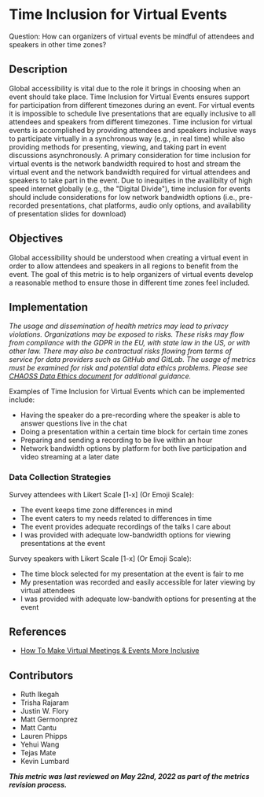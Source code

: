 # Time Inclusion for Virtual Events

Question: How can organizers of virtual events be mindful of attendees and speakers in other time zones?

## Description

Global accessibility is vital due to the role it brings in choosing when an event should take place. Time Inclusion for Virtual Events ensures support for participation from different timezones during an event. For virtual events it is impossible to schedule live presentations that are equally inclusive to all attendees and speakers from different timezones. Time inclusion for virtual events is accomplished by providing attendees and speakers inclusive ways to participate virtually in a synchronous way (e.g., in real time) while also providing methods for presenting, viewing, and taking part in event discussions asynchronously. A primary consideration for time inclusion for virtual events is the network bandwidth required to host and stream the virtual event and the network bandwidth required for virtual attendees and speakers to take part in the event. Due to inequities in the availibilty of high speed internet globally (e.g., the "Digital Divide"), time inclusion for events should include considerations for low network bandwidth options (i.e., pre-recorded presentations, chat platforms, audio only options, and availability of presentation slides for download) 

## Objectives
 Global accessibility should be understood when creating a virtual event in order to allow attendees and speakers in all regions to benefit from the event. The goal of this metric is to help organizers of virtual events develop a reasonable method to ensure those in different time zones feel included.

## Implementation
*The usage and dissemination of health metrics may lead to privacy violations. Organizations may be exposed to risks. These risks may flow from compliance with the GDPR in the EU, with state law in the US, or with other law. There may also be contractual risks flowing from terms of service for data providers such as GitHub and GitLab. The usage of metrics must be examined for risk and potential data ethics problems. Please see [CHAOSS Data Ethics document](https://github.com/chaoss/community/blob/main/data-use-statement.md) for additional guidance.*


Examples of Time Inclusion for Virtual Events which can be implemented include:
- Having the speaker do a pre-recording where the speaker is able to answer questions live in the chat
- Doing a presentation within a certain time block for certain time zones
- Preparing and sending a recording to be live within an hour
- Network bandwidth options by platform for both live participation and video streaming at a later date

### Data Collection Strategies

Survey attendees with Likert Scale [1-x] (Or Emoji Scale):
- The event keeps time zone differences in mind
- The event caters to my needs related to differences in time
- The event provides adequate recordings of the talks I care about
- I was provided with adequate low-bandwidth options for viewing presentations at the event

Survey speakers with Likert Scale [1-x] (Or Emoji Scale):
- The time block selected for my presentation at the event is fair to me
- My presentation was recorded and easily accessible for later viewing by virtual attendees
- I was provided with adequate low-bandwith options for presenting at the event

## References
- [How To Make Virtual Meetings & Events More Inclusive](https://coonoor.medium.com/how-to-make-virtual-meetings-events-more-inclusive-de742ec0e672)

## Contributors
- Ruth Ikegah
- Trisha Rajaram
- Justin W. Flory
- Matt Germonprez
- Matt Cantu
- Lauren Phipps
- Yehui Wang
- Tejas Mate
- Kevin Lumbard

***This metric was last reviewed on May 22nd, 2022 as part of the metrics revision process.***
